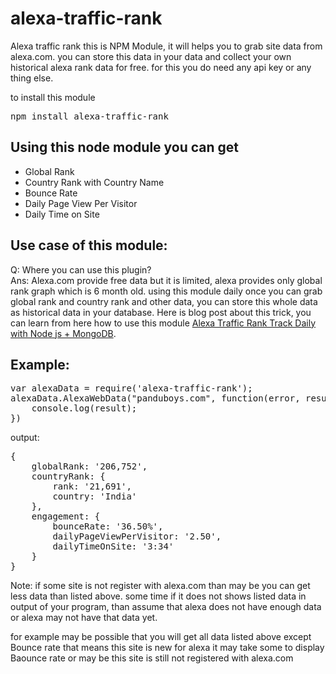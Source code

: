 # alexa-traffic-rank

Alexa traffic rank this is NPM Module, it will helps you to grab site data from alexa.com. you can store this data in your data and collect your own historical alexa rank data for free. for this you do need any api key or any thing else.

to install this module

<pre>npm install alexa-traffic-rank</pre>


## Using this node module you can get
<ul>
	<li>Global Rank</li>
	<li>Country Rank with Country Name</li>
	<li>Bounce Rate</li>
	<li>Daily Page View Per Visitor</li>
	<li>Daily Time on Site</li>
</ul>

## Use case of this module:
Q: Where you can use this plugin?<br>
Ans: Alexa.com provide free data but it is limited, alexa provides only global rank graph which is 6 month old. using this module daily once you can grab global rank and country rank and other data, you can store this whole data as historical data in your database. Here is blog post about this trick, you can learn from here how to use this module <a href='https://www.panduboys.com/tutorials/alexa-traffic-rank-track-daily-with-node-js-mongodb/'>Alexa Traffic Rank Track Daily with Node js + MongoDB</a>.

## Example:

<pre>
var alexaData = require('alexa-traffic-rank');
alexaData.AlexaWebData("panduboys.com", function(error, result) {
    console.log(result);
})
</pre>

output:
<pre>
{
	globalRank: '206,752',
	countryRank: {
		rank: '21,691',
		country: 'India'
	},
	engagement: {
		bounceRate: '36.50%',
		dailyPageViewPerVisitor: '2.50',
		dailyTimeOnSite: '3:34'
	}
}
</pre>

Note: if some site is not register with alexa.com than may be you can get less data than listed above. some time if it does not shows listed data in output of your program, than assume that alexa does not have enough data or alexa may not have that data yet.
 
for example may be possible that you will get all data listed above except Bounce rate that means this site is new for alexa it may take some to display Baounce rate or may be this site is still not registered with alexa.com
